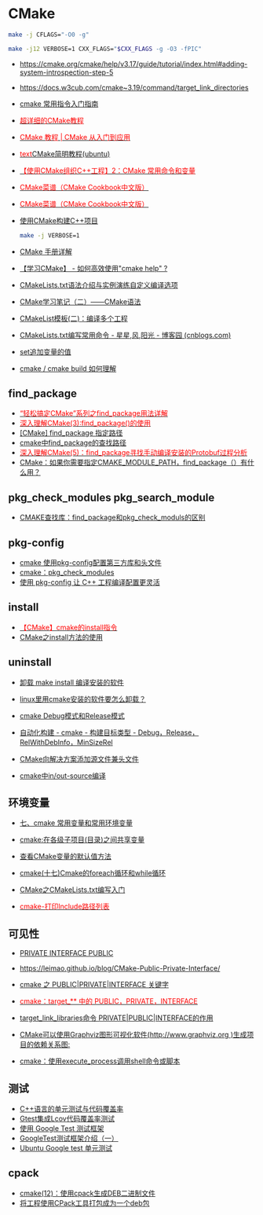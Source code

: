 # CMake

```bash
make -j CFLAGS="-O0 -g"
```

```bash
make -j12 VERBOSE=1 CXX_FLAGS="$CXX_FLAGS -g -O3 -fPIC"
```

- <https://cmake.org/cmake/help/v3.17/guide/tutorial/index.html#adding-system-introspection-step-5>

- <https://docs.w3cub.com/cmake~3.19/command/target_link_directories>

- [cmake 常用指令入门指南](https://www.cnblogs.com/yinheyi/p/14968494.html)
- [<font color=Red>超详细的CMake教程</font>](https://www.cnblogs.com/ybqjymy/p/13409050.html)
- [<font color=Red>CMake 教程 | CMake 从入门到应用</font>](https://aiden-dong.github.io/2019/07/20/CMake%E6%95%99%E7%A8%8B%E4%B9%8BCMake%E4%BB%8E%E5%85%A5%E9%97%A8%E5%88%B0%E5%BA%94%E7%94%A8/)
- [<font color=Red>text</font>CMake简明教程(ubuntu)](https://www.cnblogs.com/spmt/p/12632322.html)
- [<font color=Red>【使用CMake组织C++工程】2：CMake 常用命令和变量</font>](https://elloop.github.io/tools/2016-04-10/learning-cmake-2-commands)
- [<font color=Red>CMake菜谱（CMake Cookbook中文版）</font>](http://www.mianshigee.com/tutorial/CMake-Cookbook/content-chapter1-1.1-chinese.md)
- [<font color=Red>CMake菜谱（CMake Cookbook中文版）</font>](https://www.bookstack.cn/read/CMake-Cookbook/README.md)
- [使用CMake构建C++项目 ](https://zhuanlan.zhihu.com/p/92928820)

    ```bash
    make -j VERBOSE=1
    ```

- [CMake 手册详解](https://www.cnblogs.com/lsgxeva/p/9454443.html)
- [【学习CMake】 - 如何高效使用"cmake help" ?](https://blog.csdn.net/KYJL888/article/details/100938384)
- [CMakeLists.txt语法介绍与实例演练自定义编译选项](https://blog.csdn.net/afei__/article/details/81201039)
- [CMake学习笔记（二）——CMake语法](https://blog.csdn.net/ajianyingxiaoqinghan/article/details/70230902)
- [CMakeList模板(二)：编译多个工程](https://blog.csdn.net/lianshaohua/article/details/107783811)
- [CMakeLists.txt编写常用命令 - 星星,风,阳光 - 博客园 (cnblogs.com)](https://www.cnblogs.com/xl2432/p/11225276.html)
- [set追加变量的值](https://www.cnblogs.com/xl2432/p/11225276.html#1-set%E7%9B%B4%E6%8E%A5%E8%AE%BE%E7%BD%AE%E5%8F%98%E9%87%8F%E7%9A%84%E5%80%BC)

- [cmake / cmake build 如何理解](https://blog.csdn.net/itworld123/article/details/123862402)

## find_package

- [<font color=Red>“轻松搞定CMake”系列之find_package用法详解</font>](https://blog.csdn.net/zhanghm1995/article/details/105466372)
- [<font color=Red>深入理解CMake(3):find_package()的使用</font>](https://www.jianshu.com/p/39fc5e548310)
- [[CMake] find_package 指定路径](https://blog.csdn.net/weixin_43742643/article/details/113858915)
- [cmake中find_package的查找路径](https://www.jianshu.com/p/243ff97bbbc6)
- [<font color=Red>深入理解CMake(5)：find_package寻找手动编译安装的Protobuf过程分析</font>](https://www.jianshu.com/p/5dc0b1bc5b62)
- [CMake：如果你需要指定CMAKE_MODULE_PATH，find_package（）有什么用？](https://cloud.tencent.com/developer/ask/87956)

## pkg_check_modules pkg_search_module

- [CMAKE查找库：find_package和pkg_check_moduls的区别](https://blog.csdn.net/feccc/article/details/107160668)

## pkg-config

- [cmake 使用pkg-config配置第三方库和头文件](https://blog.csdn.net/zxcasd11/article/details/104010621)
- [cmake：pkg_check_modules](https://blog.csdn.net/zhizhengguan/article/details/111826697)
- [使用 pkg-config 让 C++ 工程编译配置更灵活](https://zhuanlan.zhihu.com/p/417285806)

## install

- [<font color=Red>【CMake】cmake的install指令</font>](https://blog.csdn.net/qq_38410730/article/details/102837401)
- [CMake之install方法的使用](https://zhuanlan.zhihu.com/p/102955723)

## uninstall

- [卸载 make install 编译安装的软件](https://blog.csdn.net/reasonyuanrobot/article/details/106732047)
- [linux里用cmake安装的软件要怎么卸载？](https://www.zhihu.com/question/21203756)

- [cmake Debug模式和Release模式](https://blog.csdn.net/liujiayu2/article/details/50219377)
- [自动化构建 - cmake - 构建目标类型 - Debug，Release，RelWithDebInfo，MinSizeRel](https://blog.csdn.net/qazw9600/article/details/115267688)
- [CMake向解决方案添加源文件兼头文件](https://www.cxyzjd.com/article/weixin_30706507/96058094)
- [cmake中in/out-source编译](http://blog.sina.com.cn/s/blog_ad0672d60102zaho.html)

## 环境变量

- [七、cmake 常用变量和常用环境变量](https://www.kancloud.cn/itfanr/cmake-practice/82989)
- [cmake:在各级子项目(目录)之间共享变量](https://blog.csdn.net/10km/article/details/50508184)
- [查看CMake变量的默认值方法](https://blog.csdn.net/shawzg/article/details/108593010)
- [cmake(十七)Cmake的foreach循环和while循环](https://blog.csdn.net/wzj_110/article/details/116110014)
- [CMake之CMakeLists.txt编写入门](https://blog.csdn.net/z_h_s/article/details/50699905)

- [<font color=Red>cmake-打印Include路径列表</font>](http://qianchenglong.github.io/2015/01/29/cmake-%E6%89%93%E5%8D%B0Include%E8%B7%AF%E5%BE%84%E5%88%97%E8%A1%A8/)

## 可见性

- [PRIVATE INTERFACE PUBLIC](https://www.bookstack.cn/read/CMake-Cookbook/content-chapter1-1.8-chinese.md)
- <https://leimao.github.io/blog/CMake-Public-Private-Interface/>

- [cmake 之 PUBLIC|PRIVATE|INTERFACE 关键字](https://ravenxrz.ink/archives/e40194d1.html)
- [<font color=Red>cmake：target_** 中的 PUBLIC，PRIVATE，INTERFACE</font>](https://zhuanlan.zhihu.com/p/82244559)
- [target_link_libraries命令 PRIVATE|PUBLIC|INTERFACE的作用](https://its201.com/article/znsoft/119035578)
- [CMake可以使用Graphviz图形可视化软件(http://www.graphviz.org )生成项目的依赖关系图:](https://www.bookstack.cn/read/CMake-Cookbook/content-chapter7-7.7-chinese.md)
- [cmake：使用execute_process调用shell命令或脚本](https://blog.csdn.net/qq_28584889/article/details/97758450)

## 测试

- [C++语言的单元测试与代码覆盖率](https://paul.pub/gtest-and-coverage/)
- [Gtest集成Lcov代码覆盖率测试](https://www.codeleading.com/article/93614362313/)
- [使用 Google Test 测试框架](https://www.jianshu.com/p/2d3c2c44449a)
- [GoogleTest测试框架介绍（一）](https://liitdar.blog.csdn.net/article/details/85712973)
- [Ubuntu Google test 单元测试](https://blog.csdn.net/boy854456187/article/details/117165221)

## cpack

- [cmake(12)：使用cpack生成DEB二进制文件](https://blog.csdn.net/rangfei/article/details/122817575)
- [将工程使用CPack工具打包成为一个deb包](https://www.cnblogs.com/mxnote/articles/16816354.html)
